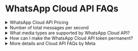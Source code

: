 # WhatsApp Cloud API FAQs

<details>

<summary>WhatsApp Cloud API Pricing</summary>

Pricing for using the WhatsApp Cloud API can be estimated using [Conversation-Based Pricing](https://developers.facebook.com/docs/whatsapp/pricing) provided by Meta.

Rocket.Chat does not change for WhatsApp conversations with the WhatsApp Cloud App.

</details>

<details>

<summary>Number of total messages per second</summary>

The Cloud API can send and receive text and media messages at a combined rate of up to 80 messages per second (mps) by default and up to 500 mps upon request. Learn more [here](https://developers.facebook.com/docs/whatsapp/cloud-api/support/faqs#faq\_535008344623707).

</details>

<details>

<summary>What media types are supported by WhatsApp Cloud API?</summary>

See a list of supported media types [here](https://developers.facebook.com/docs/whatsapp/cloud-api/reference/media#supported-media-types)

</details>

<details>

<summary>How can I make the WhatsApp Cloud API token permanent?</summary>

To generate a permanent Access Token by following this guide [create-permanent-whatsapp-cloud-api-token.md](../../extend-rocket.chat-capabilities/rocket.chat-marketplace/apps-user-guides/omnichannel-apps/whatsapp-cloud-app/facebook-developer-account-with-whatsapp/create-permanent-whatsapp-cloud-api-token.md "mention")

</details>

<details>

<summary>More details and Cloud API FAQs by Meta</summary>

More FAQs about WhatsApp Cloud API can be seen [here](https://developers.facebook.com/docs/whatsapp/cloud-api/support/faqs)&#x20;

</details>

